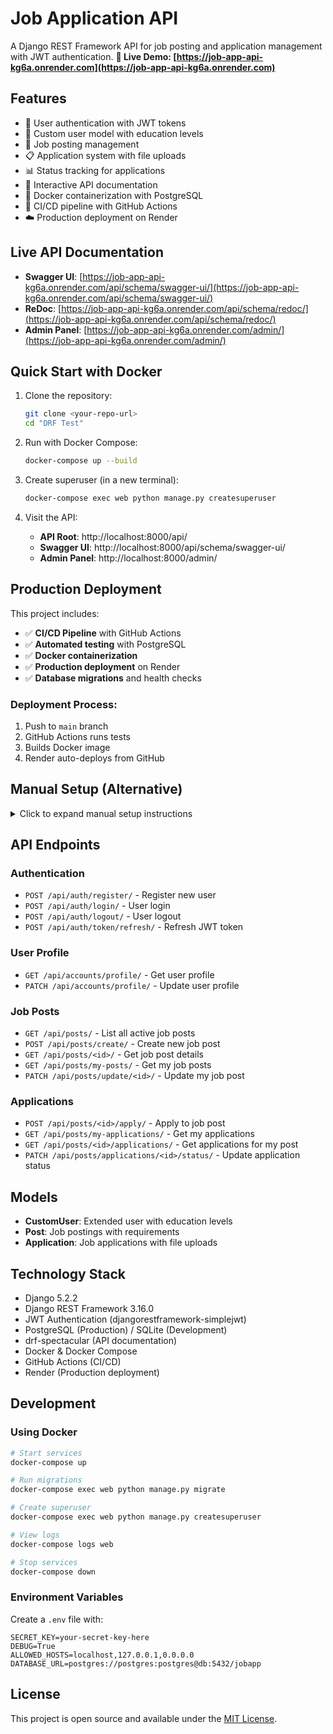 # Job Application API

A Django REST Framework API for job posting and application management with JWT authentication.
**🔗 Live Demo: [https://job-app-api-kg6a.onrender.com](https://job-app-api-kg6a.onrender.com)**


## Features

- 🔐 User authentication with JWT tokens
- 👥 Custom user model with education levels
- 📝 Job posting management
- 📋 Application system with file uploads
- 📊 Status tracking for applications
- 📖 Interactive API documentation
- 🐳 Docker containerization with PostgreSQL
- 🚀 CI/CD pipeline with GitHub Actions
- ☁️ Production deployment on Render

## Live API Documentation

- **Swagger UI**: [https://job-app-api-kg6a.onrender.com/api/schema/swagger-ui/](https://job-app-api-kg6a.onrender.com/api/schema/swagger-ui/)
- **ReDoc**: [https://job-app-api-kg6a.onrender.com/api/schema/redoc/](https://job-app-api-kg6a.onrender.com/api/schema/redoc/)
- **Admin Panel**: [https://job-app-api-kg6a.onrender.com/admin/](https://job-app-api-kg6a.onrender.com/admin/)

## Quick Start with Docker

1. Clone the repository:
   ```bash
   git clone <your-repo-url>
   cd "DRF Test"
   ```

2. Run with Docker Compose:
   ```bash
   docker-compose up --build
   ```

3. Create superuser (in a new terminal):
   ```bash
   docker-compose exec web python manage.py createsuperuser
   ```

4. Visit the API:
   - **API Root**: http://localhost:8000/api/
   - **Swagger UI**: http://localhost:8000/api/schema/swagger-ui/
   - **Admin Panel**: http://localhost:8000/admin/

## Production Deployment

This project includes:
- ✅ **CI/CD Pipeline** with GitHub Actions
- ✅ **Automated testing** with PostgreSQL
- ✅ **Docker containerization**
- ✅ **Production deployment** on Render
- ✅ **Database migrations** and health checks

### Deployment Process:
1. Push to `main` branch
2. GitHub Actions runs tests
3. Builds Docker image
4. Render auto-deploys from GitHub

## Manual Setup (Alternative)

<details>
<summary>Click to expand manual setup instructions</summary>

1. Create virtual environment:
   ```bash
   python -m venv .venv
   .venv\Scripts\activate  # Windows
   ```

2. Install dependencies:
   ```bash
   pip install -r requirements.txt
   ```

3. Create `.env` file:
   ```env
   SECRET_KEY=your-secret-key-here
   DEBUG=True
   ALLOWED_HOSTS=localhost,127.0.0.1
   DATABASE_URL=sqlite:///db.sqlite3
   ```

4. Run migrations:
   ```bash
   python manage.py migrate
   python manage.py createsuperuser
   ```

5. Start development server:
   ```bash
   python manage.py runserver
   ```

</details>

## API Endpoints

### Authentication
- `POST /api/auth/register/` - Register new user
- `POST /api/auth/login/` - User login
- `POST /api/auth/logout/` - User logout
- `POST /api/auth/token/refresh/` - Refresh JWT token

### User Profile
- `GET /api/accounts/profile/` - Get user profile
- `PATCH /api/accounts/profile/` - Update user profile

### Job Posts
- `GET /api/posts/` - List all active job posts
- `POST /api/posts/create/` - Create new job post
- `GET /api/posts/<id>/` - Get job post details
- `GET /api/posts/my-posts/` - Get my job posts
- `PATCH /api/posts/update/<id>/` - Update my job post

### Applications
- `POST /api/posts/<id>/apply/` - Apply to job post
- `GET /api/posts/my-applications/` - Get my applications
- `GET /api/posts/<id>/applications/` - Get applications for my post
- `PATCH /api/posts/applications/<id>/status/` - Update application status

## Models

- **CustomUser**: Extended user with education levels
- **Post**: Job postings with requirements
- **Application**: Job applications with file uploads

## Technology Stack

- Django 5.2.2
- Django REST Framework 3.16.0
- JWT Authentication (djangorestframework-simplejwt)
- PostgreSQL (Production) / SQLite (Development)
- drf-spectacular (API documentation)
- Docker & Docker Compose
- GitHub Actions (CI/CD)
- Render (Production deployment)

## Development

### Using Docker
```bash
# Start services
docker-compose up

# Run migrations
docker-compose exec web python manage.py migrate

# Create superuser
docker-compose exec web python manage.py createsuperuser

# View logs
docker-compose logs web

# Stop services
docker-compose down
```

### Environment Variables
Create a `.env` file with:
```env
SECRET_KEY=your-secret-key-here
DEBUG=True
ALLOWED_HOSTS=localhost,127.0.0.1,0.0.0.0
DATABASE_URL=postgres://postgres:postgres@db:5432/jobapp
```

## License

This project is open source and available under the [MIT License](LICENSE).
